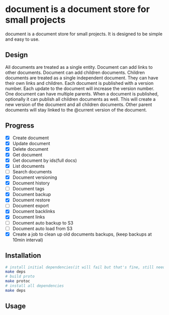 # document is a document store for small projects

document is a document store for small projects. It is designed to be simple and easy to use.

## Design

All documents are treated as a single entity.
Document can add links to other documents. Document can add children documents.
Children documents are treated as a single independent document. They can have their own links and children.
Each document is published with a version number. Each update to the document will increase the version number.
One document can have multiple parents. When a document is published, optionally it can publish all children documents as well.
This will create a new version of the document and all children documents. Other parent documents will stay linked to the @current version of the document.


## Progress

- [x] Create document
- [x] Update document
- [x] Delete document
- [x] Get document
- [x] Get document by ids(full docs)
- [x] List documents
- [ ] Search documents
- [x] Document versioning
- [x] Document history
- [ ] Document tags
- [x] Document backup
- [x] Document restore
- [ ] Document export
- [x] Document backlinks
- [x] Document links
- [ ] Document auto backup to S3
- [ ] Document auto load from S3
- [x] Create a job to clean up old documents backups, (keep backups at 10min interval)

## Installation

```bash
# install initial dependencies(it will fail but that's fine, still need to run it)
make deps
# build proto
make protoc
# install all dependencies
make deps
```

## Usage
